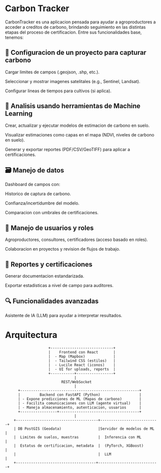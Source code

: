 # Carbon Tracker
CarbonTracker es una aplicacion pensada para ayudar a agroproductores a acceder a creditos de carbono, brindando seguimiento en las distintas etapas del proceso de certificacion. Entre sus funcionalidades base, tenemos:

## 🎯 Configuracion de un proyecto para capturar carbono
Cargar limites de campos (.geojson, .shp, etc.).

Seleccionar y mostrar imagenes satelitales (e.g., Sentinel, Landsat).

Configurar lineas de tiempos para cultivos (si aplica).

## 🤖 Analisis usando herramientas de Machine Learning
Crear, actualizar y ejecutar modelos de estimacion de carbono en suelo.  

Visualizar estimaciones como capas en el mapa (NDVI, niveles de carbono en suelo).

Generar y exportar reportes (PDF/CSV/GeoTIFF) para aplicar a certificaciones.

## 🗃️ Manejo de datos
Dashboard de campos con:

Historico de captura de carbono.

Confianza/incertidumbre del modelo.

Comparacion con umbrales de certificaciones.

## 👥 Manejo de usuarios y roles
Agroproductores, consultores, certificadores (acceso basado en roles).

Colaboracion en proyectos y revision de flujos de trabajo.

## 📄 Reportes y certificaciones
Generar documentacion estandarizada.

Exportar estadisticas a nivel de campo para auditores.

## 🔍 Funcionalidades avanzadas
Asistente de IA (LLM) para ayudar a interpretar resultados.

# Arquitectura

                        +-----------------------------+
                        |    Frontend con React       |
                        |  - Map (Mapbox)             |
                        |  - Tailwind CSS (estilos)   |
                        |  - Lucile React (iconos)    |
                        |  - UI for uploads, reports  |
                        +-----------+-----------------+
                                    |
                              REST/WebSocket
                                    |
          +-------------------------------------------------------+
          |         Backend con FastAPI (Python)                  |
          | - Expone predicciones de ML (Mapas de carbono)        |
          | - Facilita comunicaciones con LLM (agente virtual)    |
          | - Maneja almacenamiento, autenticacion, usuarios      |
          +-----------------+-------------------------------------+
                                    |
        +--------------------------------------+---------------------------+
        | DB PostGIS (Geodata)                 |Servidor de modelos de ML  |
        |  Limites de suelos, muestras         |  Inferencia con ML        |
        |  Estatus de certificacion, metadata  |  (PyTorch, XGBoost)       |
        |                                      |  LLM                      |
        +-------------------------------------+----------------------------+
              
